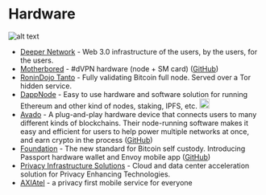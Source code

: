 # Hardware

![alt text](https://github.com/Msiusko/web3privacy/blob/main/static-assets/Hardware.png?raw=true)

- [Deeper Network](https://www.deeper.network) - Web 3.0 infrastructure of the users, by the users, for the users.
- [Motherbored](https://store.motherbored.limited) - #dVPN hardware (node + SM
  card) ([GitHub](https://github.com/boringprotocol/motherbored))
- [RoninDojo Tanto](https://samouraiwallet.com/ronin) - Fully validating Bitcoin full node. Served over a Tor hidden
  service.
- [DappNode](https://dappnode.io/) - Easy to use hardware and software solution for running Ethereum and other kind of
  nodes, staking, IPFS, etc. <img src="https://s2.coinmarketcap.com/static/img/coins/64x64/1027.png" width="20" />
- [Avado](https://www.mysterium.network/avado) - A plug-and-play hardware device that connects users to many different
  kinds of blockchains. Their node-running software makes it easy and efficient for users to help power multiple
  networks at once, and earn crypto in the
  process ([GitHub](https://github.com/mysteriumnetwork/AVADO-DNP-Mysterium-Server))
- [Foundation](https://foundationdevices.com) - The new standard for Bitcoin self custody. Introducing Passport hardware
  wallet and Envoy mobile app ([GitHub](https://github.com/Foundation-Devices))
- [Privacy Infrastructure Solutions](https://www.chain-reaction.io) - Cloud and data center acceleration solution for
  Privacy Enhancing Technologies.
- [AXIAtel](https://axiatel.co) - a privacy first mobile service for everyone
